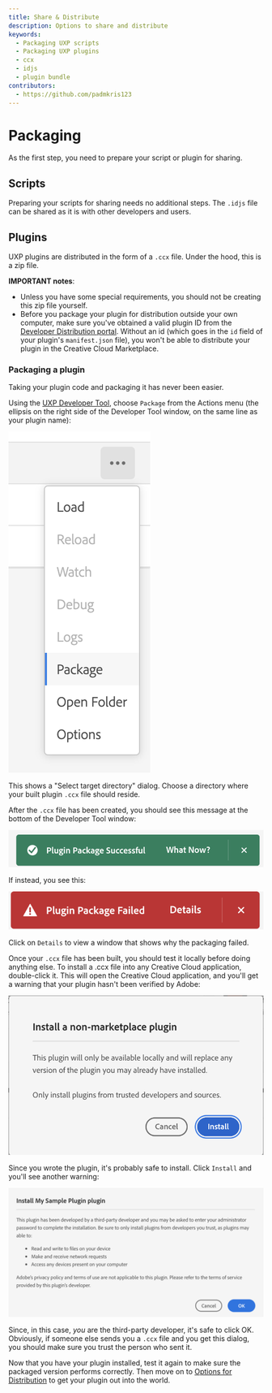```yaml
---
title: Share & Distribute
description: Options to share and distribute
keywords:
  - Packaging UXP scripts
  - Packaging UXP plugins
  - ccx
  - idjs
  - plugin bundle
contributors:
  - https://github.com/padmkris123
---
```


# Packaging 
As the first step, you need to prepare your script or plugin for sharing.

## Scripts
Preparing your scripts for sharing needs no additional steps. The `.idjs` file can be shared as it is with other developers and users.

## Plugins
UXP plugins are distributed in the form of a `.ccx` file. Under the hood, this is a zip file. 

<InlineAlert variant="info" slots="text1, text1"/>

**IMPORTANT notes**:
- Unless you have some special requirements, you should not be creating this zip file yourself.
- Before you package your plugin for distribution outside your own computer, make sure you've obtained a valid plugin ID from the [Developer Distribution portal](https://developer.adobe.com/developer-distribution/creative-cloud/overview/guides/plugin_id/). Without an id (which goes in the `id` field of your plugin's `manifest.json` file), you won't be able to distribute your plugin in the Creative Cloud Marketplace.



### Packaging a plugin
Taking your plugin code and packaging it has never been easier.

Using the [UXP Developer Tool](../../devtool/), choose `Package` from the Actions menu (the ellipsis on the right side of the Developer Tool window, on the same line as your plugin name):

![Package Menu](../images/udt-package-menu.png)

This shows a "Select target directory" dialog. Choose a directory where your built plugin `.ccx` file should reside.

After the `.ccx` file has been created, you should see this message at the bottom of the Developer Tool window:

![Package Success](../images/package-success.png)

If instead, you see this:

![Package Failed](../images/package-failed.png)

Click on `Details` to view a window that shows why the packaging failed.

Once your `.ccx` file has been built, you should test it locally before doing anything else. To install a .ccx file into any Creative Cloud application, double-click it. This will open the Creative Cloud application, and you'll get a warning that your plugin hasn't been verified by Adobe:

![Verify Failed](../images/verify-failed.png)

Since you wrote the plugin, it's probably safe to install. Click `Install` and you'll see another warning:

![Install Warning](../images/install-warning.png)

Since, in this case, *you* are the third-party developer, it's safe to click OK. Obviously, if someone else sends you a `.ccx` file and you get this dialog, you should make sure you trust the person who sent it.

Now that you have your plugin installed, test it again to make sure the packaged version performs correctly. Then move on to [Options for Distribution](../distribution-options) to get your plugin out into the world.
